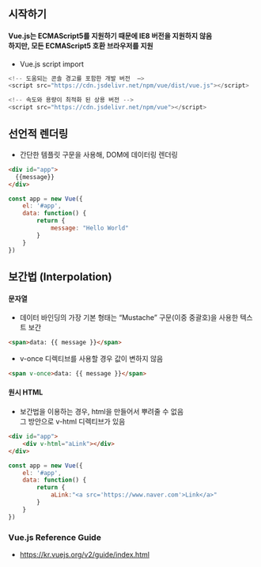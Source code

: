 ## 시작하기

#### Vue.js는 ECMAScript5를 지원하기 때문에 IE8 버전을 지원하지 않음 <br/>하지만, 모든 ECMAScript5 호환 브라우저를 지원

* Vue.js script import
```javascript
<!-- 도움되는 콘솔 경고를 포함한 개발 버전  —>
<script src="https://cdn.jsdelivr.net/npm/vue/dist/vue.js"></script>

<!-- 속도와 용량이 최적화 된 상용 버전 -->
<script src="https://cdn.jsdelivr.net/npm/vue"></script>
```

## 선언적 렌더링
* 간단한 템플릿 구문을 사용해, DOM에 데이터링 렌더링


```html
<div id="app">
  {{message}}
</div>
```
```javascript
const app = new Vue({
    el: '#app',
    data: function() {
        return {
            message: "Hello World"
        }
    }
})
```

## 보간법 (Interpolation)
#### 문자열
* 데이터 바인딩의 가장 기본 형태는 “Mustache” 구문(이중 중괄호)을 사용한 텍스트 보간

```html
<span>data: {{ message }}</span>
```
* v-once 디렉티브를 사용할 경우 값이 변하지 않음

```html
<span v-once>data: {{ message }}</span>
```

#### 원시 HTML
* 보간법을 이용하는 경우, html을 만들어서 뿌려줄 수 없음<br/> 그 방안으로 v-html 디렉티브가 있음
```html
<div id="app">
    <div v-html="aLink"></div>
</div>
```
```javascript
const app = new Vue({
    el: '#app',
    data: function() {
        return {
            aLink:"<a src='https://www.naver.com'>Link</a>"
        }
    }
})
```



### Vue.js Reference Guide
* https://kr.vuejs.org/v2/guide/index.html
